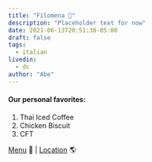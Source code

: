 ```yaml
---
title: "Filomena 🍝"
description: "Placeholder text for now"
date: 2021-06-13T20:51:38-05:00
draft: false
tags:
  - italian
livedin:
  - dc
author: "Abe"
---
```


#### Our personal favorites:

1. Thai Iced Coffee
2. Chicken Biscuit
3. CFT

[Menu](https://www.betterhalfbar.com/menu) 📖  |  [Location](https://g.page/betterhalfbar?share) 🌎
